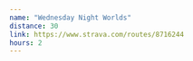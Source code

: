 ```yaml
---
name: "Wednesday Night Worlds"
distance: 30
link: https://www.strava.com/routes/8716244
hours: 2
---
```


